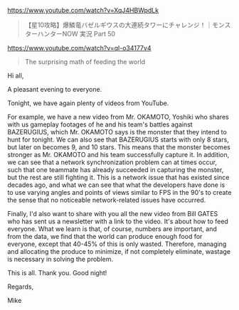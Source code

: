 https://www.youtube.com/watch?v=XqJ4HBWpdLk

> 【星10攻略】爆鱗竜バゼルギウスの大連続タワーにチャレンジ！｜モンスターハンターNOW 実況 Part 50

https://www.youtube.com/watch?v=ql-o34177v4

> The surprising math of feeding the world 

Hi all,

A pleasant evening to everyone.

Tonight, we have again plenty of videos from YouTube.

For example, we have a new video from Mr. OKAMOTO, Yoshiki who shares with us gameplay footages of he and his team's battles against BAZERUGIUS, which Mr. OKAMOTO says is the monster that they intend to hunt for tonight. We can also see that BAZERUGIUS starts with only 8 stars, but later on becomes 9, and 10 stars. This means that the monster becomes stronger as Mr. OKAMOTO and his team successfully capture it. In addition, we can see that a network synchronization problem can at times occur, such that one teammate has already succeeded in capturing the monster, but the rest are still fighting it. This is a network issue that has existed since decades ago, and what we can see that what the developers have done is to use varying angles and points of views similar to FPS in the 90's to create the sense that no noticeable network-related issues have occurred.

Finally, I'd also want to share with you all the new video from Bill GATES who has sent us a newsletter with a link to the video. It's about how to feed everyone. What we learn is that, of course, numbers are important, and from the data, we find that the world can produce enough food for everyone, except that 40-45% of this is only wasted. Therefore, managing and allocating the produce to minimize, if not completely eliminate, wastage is necessary in solving the problem.

This is all. Thank you. Good night!

Regards,

Mike

